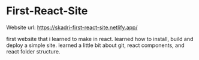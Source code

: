 # First-React-Site

Website url: https://skadri-first-react-site.netlify.app/

first website that i learned to make in react. learned how to install, build and deploy a simple site. learned a little bit about git, react components, and react folder structure.
